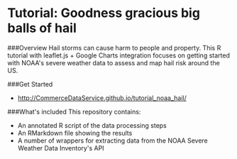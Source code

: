 # Tutorial: Goodness gracious big balls of hail

###Overview
Hail storms can cause harm to people and property. This R tutorial with  leaflet.js + Google Charts integration focuses on getting started with NOAA's severe weather data to assess and map hail risk around the US.

###Get Started
- http://CommerceDataService.github.io/tutorial_noaa_hail/

###What's included
This repository contains:
- An annotated R script of the data processing steps
- An RMarkdown file showing the results
- A number of wrappers for extracting data from the NOAA Severe Weather Data Inventory's API
